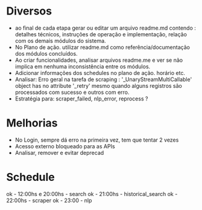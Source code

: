 # Diversos
* ao final de cada etapa gerar ou editar um arquivo readme.md contendo : detalhes técnicos, instruções de operação e implementação, relação com os demais módulos do sistema.
* No Plano de ação. utilizar readme.md como referência/documentação dos módulos concluídos.
* Ao criar funcionalidades, analisar arquivos readme.me e ver se não implica em nenhuma inconsistência entre os módulos.
* Adicionar informações dos schedules no plano de ação. horário etc.
* Analisar: Erro geral na tarefa de scraping : '_UnaryStreamMultiCallable' object has no attribute '_retry' mesmo quando alguns registros são processados com sucesso e outros com erro.
* Estratégia para:  scraper_failed, nlp_error, reprocess ? 

# Melhorias
* No Login, sempre dá erro na primeira vez, tem que tentar 2 vezes
* Acesso externo bloqueado para as APIs
* Analisar, remover e evitar deprecad

# Schedule
ok - 12:00hs e 20:00hs  - search
ok - 21:00hs            - historical_search
ok - 22:00hs            - scraper
ok - 23:00              - nlp
